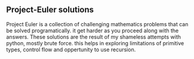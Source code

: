 ## Project-Euler solutions 

Project Euler is a collection of challenging mathematics problems that can be solved programatically. it get harder as you proceed along with the answers. These solutions are the result of my shameless attempts with python, mostly brute force. this helps in exploring limitations of primitive types, control flow and oppertunity to use recursion. 
